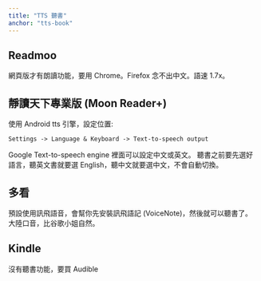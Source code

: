 ```yaml
---
title: "TTS 聽書"
anchor: "tts-book"
---
```


## Readmoo

網頁版才有朗讀功能，要用 Chrome。Firefox 念不出中文。語速 1.7x。

## 靜讀天下專業版 (Moon Reader+)

使用 Android tts 引擎，設定位置:

    Settings -> Language & Keyboard -> Text-to-speech output

Google Text-to-speech engine 裡面可以設定中文或英文。
聽書之前要先選好語言，聽英文書就要選 English，聽中文就要選中文，不會自動切換。

## 多看

預設使用訊飛語音，會幫你先安裝訊飛語記 (VoiceNote)，然後就可以聽書了。
大陸口音，比谷歌小姐自然。

## Kindle 

沒有聽書功能，要買 Audible
